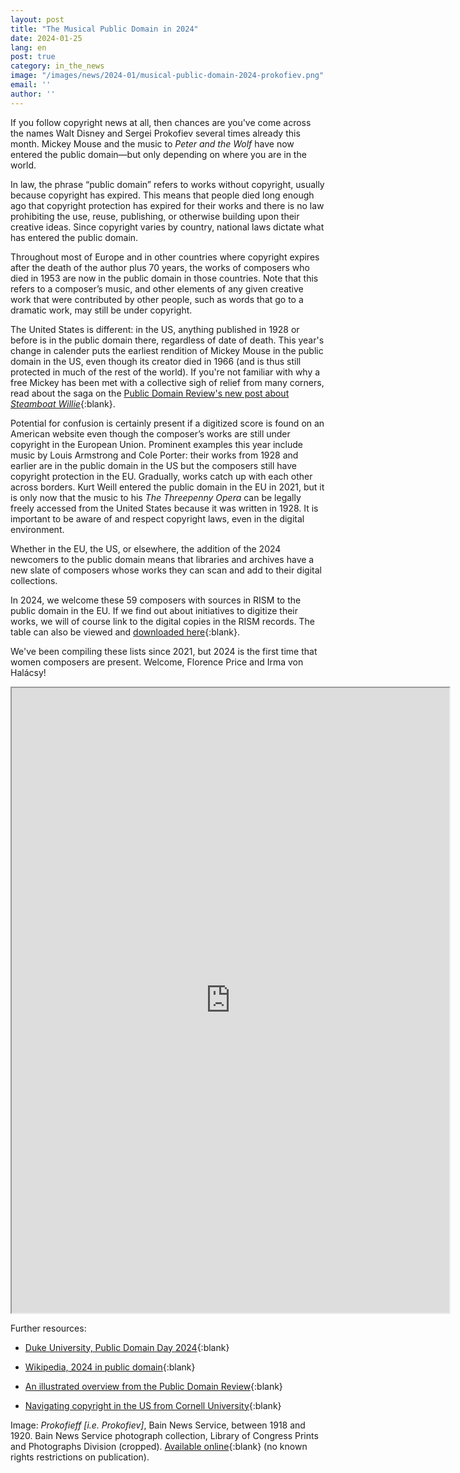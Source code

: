 ```yaml
---
layout: post
title: "The Musical Public Domain in 2024"
date: 2024-01-25
lang: en
post: true
category: in_the_news
image: "/images/news/2024-01/musical-public-domain-2024-prokofiev.png"
email: ''
author: ''
---
```


If you follow copyright news at all, then chances are you've come across the names Walt Disney and Sergei Prokofiev several times already this month. Mickey Mouse and the music to _Peter and the Wolf_ have now entered the public domain—but only depending on where you are in the world.

In law, the phrase “public domain” refers to works without copyright, usually because copyright has expired. This means that people died long enough ago that copyright protection has expired for their works and there is no law prohibiting the use, reuse, publishing, or otherwise building upon their creative ideas. Since copyright varies by country, national laws dictate what has entered the public domain. 

Throughout most of Europe and in other countries where copyright expires after the death of the author plus 70 years, the works of composers who died in 1953 are now in the public domain in those countries. Note that this refers to a composer’s music, and other elements of any given creative work that were contributed by other people, such as words that go to a dramatic work, may still be under copyright.

The United States is different: in the US, anything published in 1928 or before is in the public domain there, regardless of date of death. This year's change in calender puts the earliest rendition of Mickey Mouse in the public domain in the US, even though its creator died in 1966 (and is thus still protected in much of the rest of the world). If you're not familiar with why a free Mickey has been met with a collective sigh of relief from many corners, read about the saga on the [Public Domain Review's new post about _Steamboat Willie_](https://publicdomainreview.org/collection/steamboat-willie/){:blank}.

Potential for confusion is certainly present if a digitized score is found on an American website even though the composer’s works are still under copyright in the European Union. Prominent examples this year include music by Louis Armstrong and Cole Porter: their works from 1928 and earlier are in the public domain in the US but the composers still have copyright protection in the EU. Gradually, works catch up with each other across borders. Kurt Weill entered the public domain in the EU in 2021, but it is only now that the music to his _The Threepenny Opera_ can be legally freely accessed from the United States because it was written in 1928. It is important to be aware of and respect copyright laws, even in the digital environment.

Whether in the EU, the US, or elsewhere, the addition of the 2024 newcomers to the public domain means that libraries and archives have a new slate of composers whose works they can scan and add to their digital collections.

In 2024, we welcome these 59 composers with sources in RISM to the public domain in the EU. If we find out about initiatives to digitize their works, we will of course link to the digital copies in the RISM records. The table can also be viewed and [downloaded here](https://docs.google.com/spreadsheets/d/1vpfCcM0ulH7ACYCJWI9VJhhKXa2yMuyNqNVveUB_B4A/edit?usp=sharing){:blank}.

We've been compiling these lists since 2021, but 2024 is the first time that women composers are present. Welcome, Florence Price and Irma von Halácsy!

<iframe src="https://docs.google.com/spreadsheets/d/e/2PACX-1vS62xI-EDmi6AMila36g4i9zrjVgkyZh6NXKJ9Zl7cWIonn0fRf8d_k_GvM_fV2gk9fUTfeLzPrOM6C/pubhtml?widget=true&amp;headers=false" width="700" height="1000"></iframe>

Further resources:

- [Duke University, Public Domain Day 2024](https://web.law.duke.edu/cspd/publicdomainday/2024/){:blank} 

- [Wikipedia, 2024 in public domain](https://en.wikipedia.org/wiki/2024_in_public_domain){:blank}

- [An illustrated overview from the Public Domain Review](https://publicdomainreview.org/blog/2024/01/public-domain-day-2024/){:blank} 

- [Navigating copyright in the US from Cornell University](https://guides.library.cornell.edu/copyright/publicdomain){:blank}

Image: _Prokofieff [i.e. Prokofiev]_, Bain News Service, between 1918 and 1920. Bain News Service photograph collection, Library of Congress Prints and Photographs Division (cropped). [Available online](https://www.loc.gov/item/2014708410/){:blank} (no known rights restrictions on publication). 

